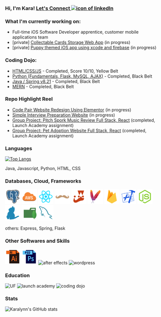 ### Hi, I'm Kara!    <span><a href="https://www.linkedin.com/in/karalynnpartain/">Let's Connect <img src="https://image.flaticon.com/icons/png/512/174/174857.png" alt="icon of linkedIn" width="15px" /></a></span>
### What I'm currently working on:
<ul>
  <li>Full-time iOS Software Developer apprentice, customer mobile applications team</li>
  <li>[private] <a href="https://github.com/kpartain/cardboard">Collectable Cards Storage Web App</a> (in progress)</li>
  <li>[private] <a href="https://github.com/kpartain/puppy-fever">Puppy themed iOS app using xcode and firebase</a> (in progress)</li>
</ul>


### Coding Dojo:
<ul>
<li><a href="https://github.com/kpartain/working">HTML/CSS/JS</a> - Completed, Score 10/10, Yellow Belt</li>
<li><a href="https://github.com/kpartain/python">Python (Fundamentals, Flask, MySQL, AJAX)</a> - Completed, Black Belt</li>
<li><a href="https://github.com/kpartain/java">Java / Spring v8.21</a> - Completed, Black Belt</li>
<li><a href="https://github.com/kpartain/MERN">MERN</a> - Completed, Black Belt</li>
</ul>


<!-- repo highlights bullet points -->
### Repo Highlight Reel 
<ul>
<li><a href="https://github.com/keyes9056/BjornRepo">Code Pair Website Redesign Using Elementor</a> (in progress)</li>
<li><a href="https://github.com/ikrisa10/interview-questions-with-count-down">Simple Interview Preparation Website</a> (in progress)</li>
<li><a href="https://github.com/ikrisa10/group-project-pitch-spork">Group Project: Pitch Spork Music Review Full Stack, React</a> (completed, Launch Academy assignment)</li>
<li><a href="https://github.com/kpartain/cc-adopt-a-pet">Group Project: Pet Adoption Website Full Stack, React</a> (completed, Launch Academy assignment)</li>
</ul>

<!-- languages/tools I use images in a row-->
### Languages
[![Top Langs](https://github-readme-stats.vercel.app/api/top-langs/?username=kpartain&langs_count=6&amp;theme=dracula&amp;include_all_commits=true&amp;count_private=true)](https://github.com/kpartain/github-readme-stats)
<p>Java, Javascript, Python, HTML, CSS</p>

### Databases, Cloud, Frameworks
<span>
<!--   postgreSQL -->
  <img src="https://github.com/vscode-icons/vscode-icons/raw/master/icons/file_type_pgsql.svg" alt="pgsql" width="50px" />
  <!-- AWS -->
  <img src="https://github.com/vscode-icons/vscode-icons/raw/master/icons/file_type_aws.svg" alt="AWS" width="50px" />
  <!--   REACT -->
  <img src="https://github.com/vscode-icons/vscode-icons/raw/master/icons/file_type_reactjs.svg" alt="react js" width="50px" />
  <!-- Handlebars -->
  <img src="https://github.com/vscode-icons/vscode-icons/raw/master/icons/file_type_handlebars.svg" alt="handlebars" width="50px" />
  <!--   jest -->
  <img src="https://github.com/vscode-icons/vscode-icons/raw/master/icons/file_type_jest.svg" alt="jest" width="50px" />
  <!-- maven -->
  <img src="https://github.com/vscode-icons/vscode-icons/raw/master/icons/file_type_maven.svg" alt="maven" width="50px" />
  <!--Firebase-->
  <img src="https://github.com/vscode-icons/vscode-icons/raw/master/icons/file_type_firebase.svg" alt="Firebase" width="50px" />
  <!--XCode-->
  <img src="https://github.com/vscode-icons/vscode-icons/raw/master/icons/file_type_xcode.svg" alt="xcode" width="50px" />
  <!-- Node -->
  <img src="https://github.com/vscode-icons/vscode-icons/blob/master/icons/file_type_node.svg" alt="node" width="50px" />
  <!-- Yarn -->
  <img src="https://github.com/vscode-icons/vscode-icons/blob/master/icons/file_type_yarn.svg" alt="yarn" width="50px" />
  <!-- Mongo -->
  <img src="https://github.com/vscode-icons/vscode-icons/blob/master/icons/folder_type_mongodb.svg" alt="mongo" width="50px" />
  <!-- mySQL -->
  <img src="https://github.com/vscode-icons/vscode-icons/blob/master/icons/file_type_mysql.svg" alt="mySQL" width="50px" />
  <p>others: Express, Spring, Flask </p>
</span>  
  
### Other Softwares and Skills
<span>
  <!--  illustrator -->
  <img src="https://github.com/vscode-icons/vscode-icons/raw/master/icons/file_type_ai2.svg" alt="illustrator" width="50px" />
  <!-- Photoshop -->
  <img src="https://github.com/vscode-icons/vscode-icons/raw/master/icons/file_type_photoshop2.svg" alt="photoshop" width="50px" />
<!--   after effects -->
  <img src="https://upload.wikimedia.org/wikipedia/commons/thumb/c/cb/Adobe_After_Effects_CC_icon.svg/512px-Adobe_After_Effects_CC_icon.svg.png" alt="after effects" width="50px" />
  <!-- wordpress -->
  <img src="https://upload.wikimedia.org/wikipedia/commons/thumb/0/09/Wordpress-Logo.svg/512px-Wordpress-Logo.svg.png" alt="wordpress" width="50px" />
</span>  

### Education
<span>
  <img src="https://upload.wikimedia.org/wikipedia/commons/thumb/8/8e/University_of_Florida_logo.svg/264px-University_of_Florida_logo.svg.png" alt="UF" height="40px" />
  <img src="https://launchacademy.com/wp-content/uploads/2019/02/logo.png" alt="launch academy" height="40px" />
  <img src="https://upload.wikimedia.org/wikipedia/commons/4/41/Coding_Dojo.png" alt="coding dojo" height="50px" />
</span>

### Stats
![Karalynn's GitHub stats](https://github-readme-stats.vercel.app/api?username=kpartain&amp;show_icons=true&amp;theme=dracula&amp;include_all_commits=true&amp;count_private=true)
